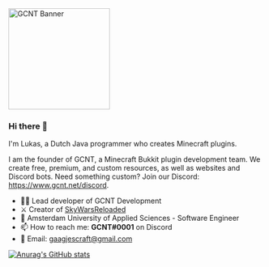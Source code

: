 <a href="https://www.gcnt.net/" title="GCNT - Custom Professional Minecraft Development">
<img src="https://www.gcnt.net/inc/img/banner.png" alt="GCNT Banner" height="200px">
</a>
  
### Hi there 👋
I'm Lukas, a Dutch Java programmer who creates Minecraft plugins.

I am the founder of GCNT, a Minecraft Bukkit plugin development team. We create free, premium, and custom resources, as well as websites and Discord bots.
Need something custom? Join our Discord: https://www.gcnt.net/discord.

- 👨‍💻 Lead developer of GCNT Development
- ⚔️ Creator of [SkyWarsReloaded](https://www.gcnt.net/swr)
- 🏫 Amsterdam University of Applied Sciences - Software Engineer
- 📫 How to reach me: **GCNT#0001** on Discord
- 📧 Email: gaagjescraft@gmail.com

[![Anurag's GitHub stats](https://github-readme-stats.vercel.app/api?username=lukasvdgaag&show_icons=true&include_all_commits=true&theme=buefy&hide_border=true)](https://github.com/anuraghazra/github-readme-stats)
